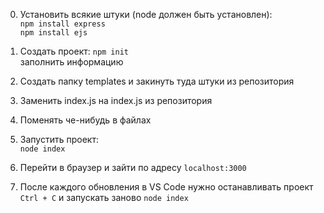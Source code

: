  0) Установить всякие штуки (node должен быть установлен): \
   `npm install express` \
   `npm install ejs`

1) Создать проект:
   `npm init` \
   заполнить информацию

2) Создать папку templates и закинуть туда штуки из репозитория
3) Заменить index.js на index.js из репозитория
4) Поменять че-нибудь в файлах
5) Запустить проект: \
   `node index`
6) Перейти в браузер и зайти по адресу `localhost:3000`
7) После каждого обновления в VS Code нужно останавливать проект `Ctrl + C` и запускать заново `node index`
